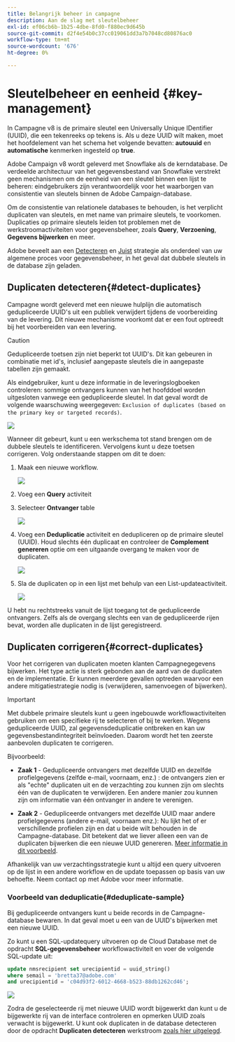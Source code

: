 ```yaml
---
title: Belangrijk beheer in campagne
description: Aan de slag met sleutelbeheer
exl-id: ef06cb6b-1b25-4dbe-8fd0-f880ec9d645b
source-git-commit: d2f4e54b0c37cc019061dd3a7b7048cd80876ac0
workflow-type: tm+mt
source-wordcount: '676'
ht-degree: 0%

---
```


# Sleutelbeheer en eenheid {#key-management}

In Campagne v8 is de primaire sleutel een Universally Unique IDentifier (UUID), die een tekenreeks op tekens is. Als u deze UUID wilt maken, moet het hoofdelement van het schema het volgende bevatten: **autouuid** en **automatische** kenmerken ingesteld op **true**.

Adobe Campaign v8 wordt geleverd met Snowflake als de kerndatabase. De verdeelde architectuur van het gegevensbestand van Snowflake verstrekt geen mechanismen om de eenheid van een sleutel binnen een lijst te beheren: eindgebruikers zijn verantwoordelijk voor het waarborgen van consistentie van sleutels binnen de Adobe Campaign-database.

Om de consistentie van relationele databases te behouden, is het verplicht duplicaten van sleutels, en met name van primaire sleutels, te voorkomen. Duplicaties op primaire sleutels leiden tot problemen met de werkstroomactiviteiten voor gegevensbeheer, zoals **Query**, **Verzoening**, **Gegevens bijwerken** en meer.

Adobe beveelt aan een [Detecteren](#detect-duplicates) en [Juist](#correct-duplicates) strategie als onderdeel van uw algemene proces voor gegevensbeheer, in het geval dat dubbele sleutels in de database zijn geladen.

## Duplicaten detecteren{#detect-duplicates}

Campagne wordt geleverd met een nieuwe hulplijn die automatisch gedupliceerde UUID&#39;s uit een publiek verwijdert tijdens de voorbereiding van de levering. Dit nieuwe mechanisme voorkomt dat er een fout optreedt bij het voorbereiden van een levering.

>[!CAUTION]
>
>Gedupliceerde toetsen zijn niet beperkt tot UUID&#39;s. Dit kan gebeuren in combinatie met id&#39;s, inclusief aangepaste sleutels die in aangepaste tabellen zijn gemaakt.

Als eindgebruiker, kunt u deze informatie in de leveringslogboeken controleren: sommige ontvangers kunnen van het hoofddoel worden uitgesloten vanwege een gedupliceerde sleutel. In dat geval wordt de volgende waarschuwing weergegeven: `Exclusion of duplicates (based on the primary key or targeted records)`.

![](assets/delivery-log-duplicates.png)

Wanneer dit gebeurt, kunt u een werkschema tot stand brengen om de dubbele sleutels te identificeren. Vervolgens kunt u deze toetsen corrigeren. Volg onderstaande stappen om dit te doen:

1. Maak een nieuwe workflow.

   ![](assets/new-wf.png)

1. Voeg een **Query** activiteit
1. Selecteer **Ontvanger** table

   ![](assets/add-query-on-rcp.png)

1. Voeg een **Deduplicatie** activiteit en dedupliceren op de primaire sleutel (UUID). Houd slechts één duplicaat en controleer de  **Complement genereren** optie om een uitgaande overgang te maken voor de duplicaten.

   ![](assets/deduplicate.png)

1. Sla de duplicaten op in een lijst met behulp van een List-updateactiviteit.

   ![](assets/list-update.png)

U hebt nu rechtstreeks vanuit de lijst toegang tot de gedupliceerde ontvangers. Zelfs als de overgang slechts een van de gedupliceerde rijen bevat, worden alle duplicaten in de lijst geregistreerd.


## Duplicaten corrigeren{#correct-duplicates}

Voor het corrigeren van duplicaten moeten klanten Campagnegegevens bijwerken. Het type actie is sterk gebonden aan de aard van de duplicaten en de implementatie. Er kunnen meerdere gevallen optreden waarvoor een andere mitigatiestrategie nodig is (verwijderen, samenvoegen of bijwerken).

>[!IMPORTANT]
>
>Met dubbele primaire sleutels kunt u geen ingebouwde workflowactiviteiten gebruiken om een specifieke rij te selecteren of bij te werken. Wegens gedupliceerde UUID, zal gegevensdeduplicatie ontbreken en kan uw gegevensbestandintegriteit beïnvloeden. Daarom wordt het ten zeerste aanbevolen duplicaten te corrigeren.

Bijvoorbeeld:

* **Zaak 1** - Gedupliceerde ontvangers met dezelfde UUID en dezelfde profielgegevens (zelfde e-mail, voornaam, enz.) : de ontvangers zien er als &quot;echte&quot; duplicaten uit en de verzachting zou kunnen zijn om slechts één van de duplicaten te verwijderen.
Een andere manier zou kunnen zijn om informatie van één ontvanger in andere te verenigen.

* **Zaak 2** - Gedupliceerde ontvangers met dezelfde UUID maar andere profielgegevens (andere e-mail, voornaam enz.): Nu lijkt het of er verschillende profielen zijn en dat u beide wilt behouden in de Campagne-database. Dit betekent dat we liever alleen een van de duplicaten bijwerken die een nieuwe UUID genereren. [Meer informatie in dit voorbeeld](#deduplicate-sample).

Afhankelijk van uw verzachtingsstrategie kunt u altijd een query uitvoeren op de lijst in een andere workflow en de update toepassen op basis van uw behoefte. Neem contact op met Adobe voor meer informatie.

### Voorbeeld van deduplicatie{#deduplicate-sample}

Bij gedupliceerde ontvangers kunt u beide records in de Campagne-database bewaren. In dat geval moet u een van de UUID&#39;s bijwerken met een nieuwe UUID.

Zo kunt u een SQL-updatequery uitvoeren op de Cloud Database met de opdracht **SQL-gegevensbeheer** workflowactiviteit en voer de volgende SQL-update uit:

```sql
update nmsrecipient set urecipientid = uuid_string()
where semail = 'bretta37@adobe.com'
and urecipientid = 'c04d93f2-6012-4668-b523-88db1262cd46';
```

![](assets/sql-data-management.png)

Zodra de geselecteerde rij met nieuwe UUID wordt bijgewerkt dan kunt u de bijgewerkte rij van de interface controleren en opmerken UUID zoals verwacht is bijgewerkt. U kunt ook duplicaten in de database detecteren door de opdracht **Duplicaten detecteren** werkstroom [zoals hier uitgelegd](#detect-duplicates).
